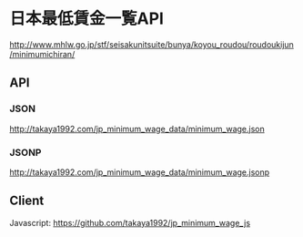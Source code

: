 # 日本最低賃金一覧API

http://www.mhlw.go.jp/stf/seisakunitsuite/bunya/koyou_roudou/roudoukijun/minimumichiran/

## API

### JSON

http://takaya1992.com/jp_minimum_wage_data/minimum_wage.json

### JSONP

http://takaya1992.com/jp_minimum_wage_data/minimum_wage.jsonp


## Client

Javascript: https://github.com/takaya1992/jp_minimum_wage_js
